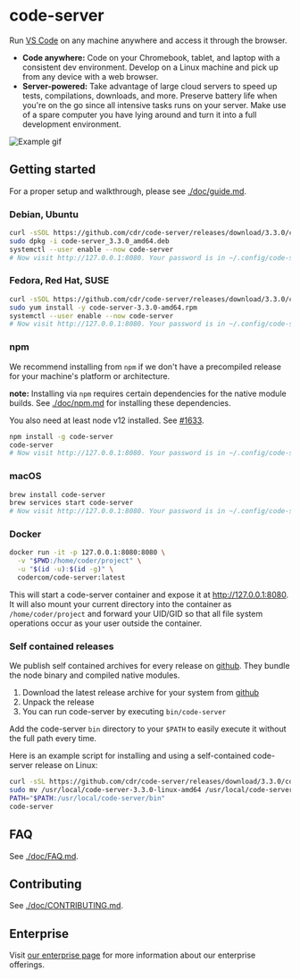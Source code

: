 # code-server

Run [VS Code](https://github.com/Microsoft/vscode) on any machine anywhere and access it through the browser.

- **Code anywhere:** Code on your Chromebook, tablet, and laptop with a
  consistent dev environment. Develop on a Linux machine and pick up from any
  device with a web browser.
- **Server-powered:** Take advantage of large cloud servers to speed up tests, compilations, downloads, and more.
  Preserve battery life when you're on the go since all intensive tasks runs on your server.
  Make use of a spare computer you have lying around and turn it into a full development environment.

![Example gif](./doc/assets/code-server.gif)

## Getting started

For a proper setup and walkthrough, please see [./doc/guide.md](./doc/guide.md).

### Debian, Ubuntu

```bash
curl -sSOL https://github.com/cdr/code-server/releases/download/3.3.0/code-server_3.3.0_amd64.deb
sudo dpkg -i code-server_3.3.0_amd64.deb
systemctl --user enable --now code-server
# Now visit http://127.0.0.1:8080. Your password is in ~/.config/code-server/config.yaml
```

### Fedora, Red Hat, SUSE

```bash
curl -sSOL https://github.com/cdr/code-server/releases/download/3.3.0/code-server-3.3.0-amd64.rpm
sudo yum install -y code-server-3.3.0-amd64.rpm
systemctl --user enable --now code-server
# Now visit http://127.0.0.1:8080. Your password is in ~/.config/code-server/config.yaml
```

### npm

We recommend installing from `npm` if we don't have a precompiled release for your machine's
platform or architecture.

**note:** Installing via `npm` requires certain dependencies for the native module builds.
See [./doc/npm.md](./doc/npm.md) for installing these dependencies.

You also need at least node v12 installed. See [#1633](https://github.com/cdr/code-server/issues/1633).

```bash
npm install -g code-server
code-server
# Now visit http://127.0.0.1:8080. Your password is in ~/.config/code-server/config.yaml
```

### macOS

```bash
brew install code-server
brew services start code-server
# Now visit http://127.0.0.1:8080. Your password is in ~/.config/code-server/config.yaml
```

### Docker

```bash
docker run -it -p 127.0.0.1:8080:8080 \
  -v "$PWD:/home/coder/project" \
  -u "$(id -u):$(id -g)" \
  codercom/code-server:latest
```

This will start a code-server container and expose it at http://127.0.0.1:8080. It will also mount
your current directory into the container as `/home/coder/project` and forward your UID/GID so that
all file system operations occur as your user outside the container.

### Self contained releases

We publish self contained archives for every release on [github](https://github.com/cdr/code-server/releases).
They bundle the node binary and compiled native modules.

1. Download the latest release archive for your system from [github](https://github.com/cdr/code-server/releases)
2. Unpack the release
3. You can run code-server by executing `bin/code-server`

Add the code-server `bin` directory to your `$PATH` to easily execute it without the full path every time.

Here is an example script for installing and using a self-contained code-server release on Linux:

```bash
curl -sSL https://github.com/cdr/code-server/releases/download/3.3.0/code-server-3.3.0-linux-amd64.tar.gz | sudo tar -C /usr/local -xz
sudo mv /usr/local/code-server-3.3.0-linux-amd64 /usr/local/code-server
PATH="$PATH:/usr/local/code-server/bin"
code-server
```

## FAQ

See [./doc/FAQ.md](./doc/FAQ.md).

## Contributing

See [./doc/CONTRIBUTING.md](./doc/CONTRIBUTING.md).

## Enterprise

Visit [our enterprise page](https://coder.com) for more information about our
enterprise offerings.
